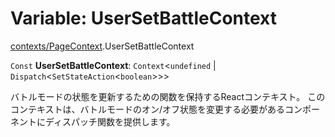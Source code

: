 # Variable: UserSetBattleContext

[contexts/PageContext](../modules/contexts_PageContext.md).UserSetBattleContext

 `Const` **UserSetBattleContext**: `Context`\<`undefined` \| `Dispatch`\<`SetStateAction`\<`boolean`\>\>\>

バトルモードの状態を更新するための関数を保持するReactコンテキスト。
このコンテキストは、バトルモードのオン/オフ状態を変更する必要があるコンポーネントにディスパッチ関数を提供します。
